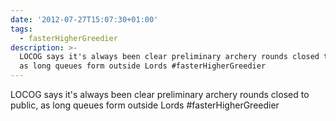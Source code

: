 ```yaml
---
date: '2012-07-27T15:07:30+01:00'
tags:
  - fasterHigherGreedier
description: >-
  LOCOG says it's always been clear preliminary archery rounds closed to public,
  as long queues form outside Lords #fasterHigherGreedier
---
```

LOCOG says it's always been clear preliminary archery rounds closed to public, as long queues form outside Lords #fasterHigherGreedier
